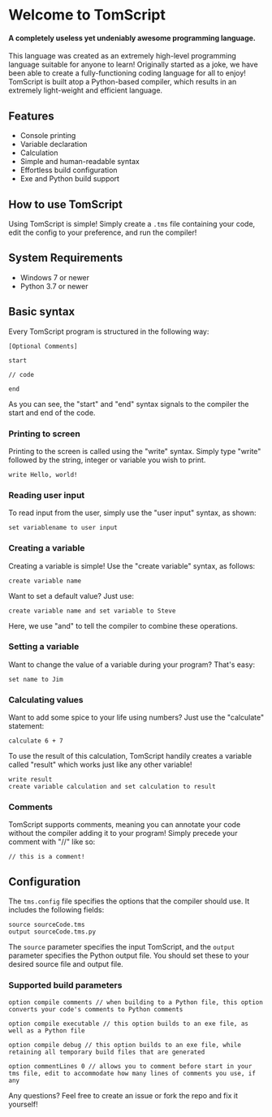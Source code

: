 # Welcome to TomScript
#### A completely useless yet undeniably awesome programming language.

This language was created as an extremely high-level programming language suitable for anyone to learn! Originally started as a joke, we have been able to create a fully-functioning coding language for all to enjoy!
TomScript is built atop a Python-based compiler, which results in an extremely light-weight and efficient language.


## Features

- Console printing
- Variable declaration
- Calculation
- Simple and human-readable syntax
- Effortless build configuration
- Exe and Python build support


## How to use TomScript

Using TomScript is simple! Simply create a `.tms` file containing your code, edit the config to your preference, and run the compiler!


## System Requirements

- Windows 7 or newer
- Python 3.7 or newer


## Basic syntax

Every TomScript program is structured in the following way:
    
    [Optional Comments]
    
    start

    // code
    
    end

As you can see, the "start" and "end" syntax signals to the compiler the start and end of the code.

### Printing to screen

Printing to the screen is called using the "write" syntax. Simply type "write" followed by the string, integer or variable you wish to print.

    write Hello, world!

### Reading user input

To read input from the user, simply use the "user input" syntax, as shown:

    set variablename to user input

### Creating a variable

Creating a variable is simple! Use the "create variable" syntax, as follows:

    create variable name


Want to set a default value? Just use:

    create variable name and set variable to Steve

Here, we use "and" to tell the compiler to combine these operations.

### Setting a variable

Want to change the value of a variable during your program? That's easy:

    set name to Jim

### Calculating values

Want to add some spice to your life using numbers? Just use the "calculate" statement:

    calculate 6 + 7

To use the result of this calculation, TomScript handily creates a variable called "result" which works just like any other variable!

    write result
    create variable calculation and set calculation to result

### Comments

TomScript supports comments, meaning you can annotate your code without the compiler adding it to your program! Simply precede your comment with "//" like so:

    // this is a comment!


## Configuration

The `tms.config` file specifies the options that the compiler should use. It includes the following fields:

    source sourceCode.tms
    output sourceCode.tms.py

The `source` parameter specifies the input TomScript, and the `output` parameter specifies the Python output file. You should set these to your desired source file and output file.


### Supported build parameters

    option compile comments // when building to a Python file, this option converts your code's comments to Python comments
    
    option compile executable // this option builds to an exe file, as well as a Python file
    
    option compile debug // this option builds to an exe file, while retaining all temporary build files that are generated
    
    option commentLines 0 // allows you to comment before start in your tms file, edit to accommodate how many lines of comments you use, if any


Any questions? Feel free to create an issue or fork the repo and fix it yourself!
